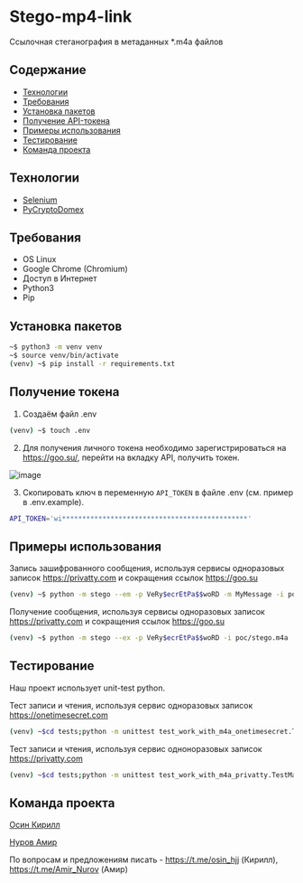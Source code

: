 <h1>Stego-mp4-link</h1>

Ссылочная стеганография в метаданных *.m4a файлов

## Содержание
- [Технологии](#технологии)
- [Требования](#требования)
- [Установка пакетов](#установка-пакетов)
- [Получение API-токена](#получение-токена)
- [Примеры использования](#примеры-использования)
- [Тестирование](#тестирование)
- [Команда проекта](#команда-проекта)


## Технологии

- <a href="https://www.selenium.dev/documentation/">Selenium</a>
- <a href="https://pypi.org/project/pycryptodomex/">PyCryptoDomex</a>

## Требования

- OS Linux
- Google Chrome (Chromium)
- Доступ в Интернет
- Python3
- Pip

## Установка пакетов
```sh
~$ python3 -m venv venv
~$ source venv/bin/activate
(venv) ~$ pip install -r requirements.txt
```

## Получение токена
1) Создаём файл .env
```sh
(venv) ~$ touch .env
```
2) Для получения личного токена необходимо зарегистрироваться на https://goo.su/, перейти на вкладку API, получить токен.

![image](https://github.com/kib-sources/stego-mp4-link/assets/59966999/1f776376-cd5c-47b1-a374-3d6afbfcb7cf)

3) Скопировать ключ в переменную `API_TOKEN` в файле .env (см. пример в .env.example).
```sh
API_TOKEN='wi**********************************************'
```


## Примеры использования

Запись зашифрованного сообщения, используя сервисы одноразовых записок https://privatty.com и сокращения ссылок https://goo.su

```sh
(venv) ~$ python -m stego --em -p VeRy$ecrEtPa$$woRD -m MyMessage -i poc/sample.m4a -o poc/stego.m4a
```

Получение сообщения, используя сервисы одноразовых записок https://privatty.com и сокращения ссылок https://goo.su

```sh
(venv) ~$ python -m stego --ex -p VeRy$ecrEtPa$$woRD -i poc/stego.m4a
```

## Тестирование

<p>Наш проект использует unit-test python.</p>

Тест записи и чтения, используя сервис одноразовых записок https://onetimesecret.com

```sh
(venv) ~$cd tests;python -m unittest test_work_with_m4a_onetimesecret.TestMain
```

Тест записи и чтения, используя сервис одноноразовых записок https://privatty.com

```sh
(venv) ~$cd tests;python -m unittest test_work_with_m4a_privatty.TestMain
```

## Команда проекта
<a href="https://github.com/yourProgrammist">Осин Кирилл</a>

<a href="https://github.com/nurovAm">Нуров Амир</a>

По вопросам и предложениям писать - https://t.me/osin_hjj (Кирилл),  https://t.me/Amir_Nurov (Амир)
